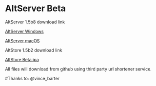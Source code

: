 # AltServer Beta

AltServer 1.5b8 download link

[AltServer Windows](https://smarturl.it/altserverbetawindows)

[AltServer macOS](https://smarturl.it/altserverbetamacOS)

AltStore 1.5b2 download link

[AltStore Beta ipa](https://smarturl.it/AltStoreBetaipa)

All files will download from github using third party url shortener service.


#Thanks to: @vince_barter
